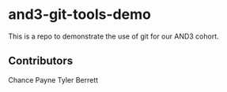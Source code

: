 # and3-git-tools-demo
This is a repo to demonstrate the use of git for our AND3 cohort.

## Contributors
Chance Payne
Tyler Berrett
